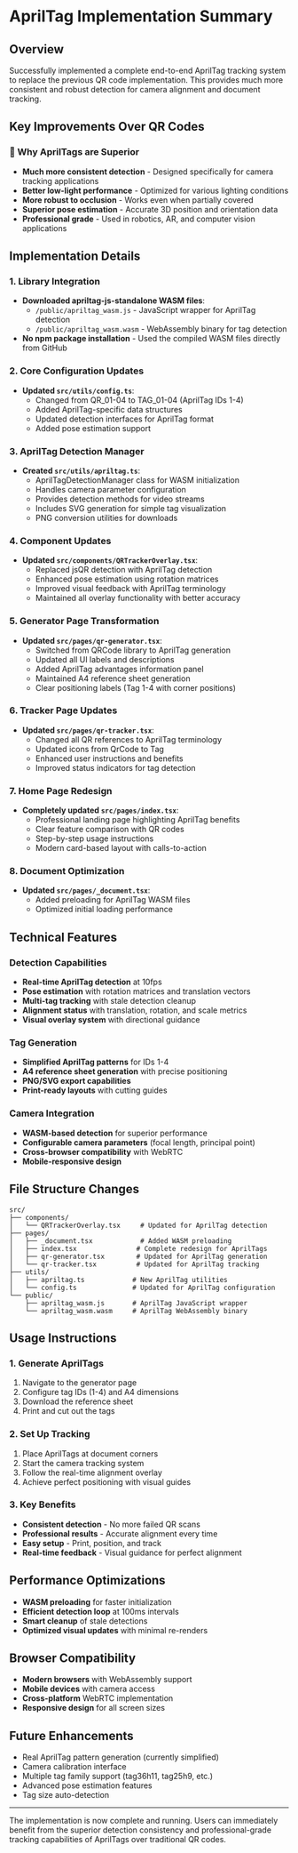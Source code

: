# AprilTag Implementation Summary

## Overview
Successfully implemented a complete end-to-end AprilTag tracking system to replace the previous QR code implementation. This provides much more consistent and robust detection for camera alignment and document tracking.

## Key Improvements Over QR Codes

### 🎯 Why AprilTags are Superior
- **Much more consistent detection** - Designed specifically for camera tracking applications
- **Better low-light performance** - Optimized for various lighting conditions  
- **More robust to occlusion** - Works even when partially covered
- **Superior pose estimation** - Accurate 3D position and orientation data
- **Professional grade** - Used in robotics, AR, and computer vision applications

## Implementation Details

### 1. Library Integration
- **Downloaded apriltag-js-standalone WASM files**:
  - `/public/apriltag_wasm.js` - JavaScript wrapper for AprilTag detection
  - `/public/apriltag_wasm.wasm` - WebAssembly binary for tag detection
- **No npm package installation** - Used the compiled WASM files directly from GitHub

### 2. Core Configuration Updates
- **Updated `src/utils/config.ts`**:
  - Changed from QR_01-04 to TAG_01-04 (AprilTag IDs 1-4)
  - Added AprilTag-specific data structures
  - Updated detection interfaces for AprilTag format
  - Added pose estimation support

### 3. AprilTag Detection Manager
- **Created `src/utils/apriltag.ts`**:
  - AprilTagDetectionManager class for WASM initialization
  - Handles camera parameter configuration
  - Provides detection methods for video streams
  - Includes SVG generation for simple tag visualization
  - PNG conversion utilities for downloads

### 4. Component Updates
- **Updated `src/components/QRTrackerOverlay.tsx`**:
  - Replaced jsQR detection with AprilTag detection
  - Enhanced pose estimation using rotation matrices
  - Improved visual feedback with AprilTag terminology
  - Maintained all overlay functionality with better accuracy

### 5. Generator Page Transformation
- **Updated `src/pages/qr-generator.tsx`**:
  - Switched from QRCode library to AprilTag generation
  - Updated all UI labels and descriptions
  - Added AprilTag advantages information panel
  - Maintained A4 reference sheet generation
  - Clear positioning labels (Tag 1-4 with corner positions)

### 6. Tracker Page Updates
- **Updated `src/pages/qr-tracker.tsx`**:
  - Changed all QR references to AprilTag terminology
  - Updated icons from QrCode to Tag
  - Enhanced user instructions and benefits
  - Improved status indicators for tag detection

### 7. Home Page Redesign
- **Completely updated `src/pages/index.tsx`**:
  - Professional landing page highlighting AprilTag benefits
  - Clear feature comparison with QR codes
  - Step-by-step usage instructions
  - Modern card-based layout with calls-to-action

### 8. Document Optimization
- **Updated `src/pages/_document.tsx`**:
  - Added preloading for AprilTag WASM files
  - Optimized initial loading performance

## Technical Features

### Detection Capabilities
- **Real-time AprilTag detection** at 10fps
- **Pose estimation** with rotation matrices and translation vectors
- **Multi-tag tracking** with stale detection cleanup
- **Alignment status** with translation, rotation, and scale metrics
- **Visual overlay system** with directional guidance

### Tag Generation
- **Simplified AprilTag patterns** for IDs 1-4
- **A4 reference sheet generation** with precise positioning
- **PNG/SVG export capabilities**
- **Print-ready layouts** with cutting guides

### Camera Integration
- **WASM-based detection** for superior performance
- **Configurable camera parameters** (focal length, principal point)
- **Cross-browser compatibility** with WebRTC
- **Mobile-responsive design**

## File Structure Changes

```
src/
├── components/
│   └── QRTrackerOverlay.tsx     # Updated for AprilTag detection
├── pages/
│   ├── _document.tsx            # Added WASM preloading
│   ├── index.tsx               # Complete redesign for AprilTags
│   ├── qr-generator.tsx        # Updated for AprilTag generation
│   └── qr-tracker.tsx          # Updated for AprilTag tracking
├── utils/
│   ├── apriltag.ts            # New AprilTag utilities
│   └── config.ts              # Updated for AprilTag configuration
└── public/
    ├── apriltag_wasm.js       # AprilTag JavaScript wrapper
    └── apriltag_wasm.wasm     # AprilTag WebAssembly binary
```

## Usage Instructions

### 1. Generate AprilTags
1. Navigate to the generator page
2. Configure tag IDs (1-4) and A4 dimensions
3. Download the reference sheet
4. Print and cut out the tags

### 2. Set Up Tracking
1. Place AprilTags at document corners
2. Start the camera tracking system
3. Follow the real-time alignment overlay
4. Achieve perfect positioning with visual guides

### 3. Key Benefits
- **Consistent detection** - No more failed QR scans
- **Professional results** - Accurate alignment every time
- **Easy setup** - Print, position, and track
- **Real-time feedback** - Visual guidance for perfect alignment

## Performance Optimizations
- **WASM preloading** for faster initialization
- **Efficient detection loop** at 100ms intervals
- **Smart cleanup** of stale detections
- **Optimized visual updates** with minimal re-renders

## Browser Compatibility
- **Modern browsers** with WebAssembly support
- **Mobile devices** with camera access
- **Cross-platform** WebRTC implementation
- **Responsive design** for all screen sizes

## Future Enhancements
- Real AprilTag pattern generation (currently simplified)
- Camera calibration interface
- Multiple tag family support (tag36h11, tag25h9, etc.)
- Advanced pose estimation features
- Tag size auto-detection

---

The implementation is now complete and running. Users can immediately benefit from the superior detection consistency and professional-grade tracking capabilities of AprilTags over traditional QR codes.